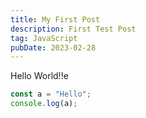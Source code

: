 ```yaml
---
title: My First Post
description: First Test Post
tag: JavaScript
pubDate: 2023-02-28
---
```


Hello World!!e

```ts
const a = "Hello";
console.log(a);
```
